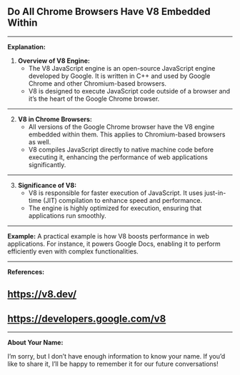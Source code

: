 ## Do All Chrome Browsers Have V8 Embedded Within

---

**Explanation:**

1. **Overview of V8 Engine:**
    - The V8 JavaScript engine is an open-source JavaScript engine developed by Google. It is written in C++ and used by Google Chrome and other Chromium-based browsers.
    - V8 is designed to execute JavaScript code outside of a browser and it’s the heart of the Google Chrome browser.

---

2. **V8 in Chrome Browsers:**
    - All versions of the Google Chrome browser have the V8 engine embedded within them. This applies to Chromium-based browsers as well.
    - V8 compiles JavaScript directly to native machine code before executing it, enhancing the performance of web applications significantly.

---

3. **Significance of V8:**
    - V8 is responsible for faster execution of JavaScript. It uses just-in-time (JIT) compilation to enhance speed and performance.
    - The engine is highly optimized for execution, ensuring that applications run smoothly.

---

**Example:**
A practical example is how V8 boosts performance in web applications. For instance, it powers Google Docs, enabling it to perform efficiently even with complex functionalities.

---

**References:**
## https://v8.dev/ ## 
## https://developers.google.com/v8 ##

---

**About Your Name:**

I’m sorry, but I don’t have enough information to know your name. If you’d like to share it, I’ll be happy to remember it for our future conversations!